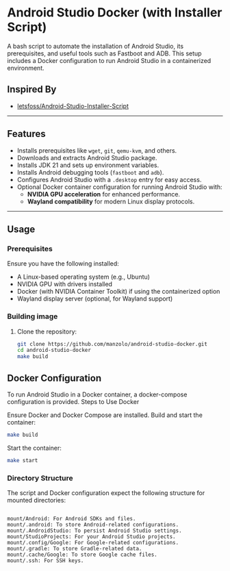 # Android Studio Docker (with Installer Script)

A bash script to automate the installation of Android Studio, its prerequisites, and useful tools such as Fastboot and ADB. This setup includes a Docker configuration to run Android Studio in a containerized environment.

## Inspired By
- [letsfoss/Android-Studio-Installer-Script](https://github.com/letsfoss/Android-Studio-Installer-Script)

---

## Features
- Installs prerequisites like `wget`, `git`, `qemu-kvm`, and others.
- Downloads and extracts Android Studio package.
- Installs JDK 21 and sets up environment variables.
- Installs Android debugging tools (`fastboot` and `adb`).
- Configures Android Studio with a `.desktop` entry for easy access.
- Optional Docker container configuration for running Android Studio with:
  - **NVIDIA GPU acceleration** for enhanced performance.
  - **Wayland compatibility** for modern Linux display protocols.
---

## Usage

### Prerequisites
Ensure you have the following installed:
- A Linux-based operating system (e.g., Ubuntu)
- NVIDIA GPU with drivers installed
- Docker (with NVIDIA Container Toolkit) if using the containerized option
- Wayland display server (optional, for Wayland support)

### Building image
1. Clone the repository:
   ```bash
   git clone https://github.com/manzolo/android-studio-docker.git
   cd android-studio-docker
   make build
   ```

## Docker Configuration

To run Android Studio in a Docker container, a docker-compose configuration is provided.
Steps to Use Docker

Ensure Docker and Docker Compose are installed.
Build and start the container:
```bash
make build
```
Start the container:
```bash
make start
```
### Directory Structure

The script and Docker configuration expect the following structure for mounted directories:

```

mount/Android: For Android SDKs and files.
mount/.android: To store Android-related configurations.
mount/.AndroidStudio: To persist Android Studio settings.
mount/StudioProjects: For your Android Studio projects.
mount/.config/Google: For Google-related configurations.
mount/.gradle: To store Gradle-related data.
mount/.cache/Google: To store Google cache files.
mount/.ssh: For SSH keys.

```
